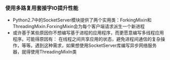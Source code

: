 ### 使用多路复用套接字IO提升性能
- Python2.7中的SocketServer模块提供了两个实用类：ForkingMixin和ThreadingMixin.ForxingMixin会为每个客户端请求派生一个新进程
- 或许基于某些原因你不想编写基于进程的应用程序，而更愿意编写多线程应用程序。可能得原因有：
  在线程之间共享应用的状态，避免进程间通信的复杂操作，等等。遇到这种需求，如果想使用SocketServer库编写异步网络服务器，就得使用ThreadingMixIn类
